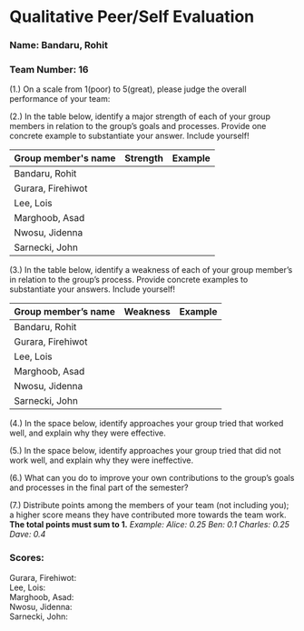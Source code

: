 # Qualitative Peer/Self Evaluation

### Name: Bandaru, Rohit
### Team Number: 16

(1.) On a scale from 1(poor) to 5(great), please judge the overall performance of your team:

(2.) In the table below, identify a major strength of each of your group members in relation to the group’s goals and processes. Provide one concrete example to substantiate your answer. Include yourself!

| Group member's name | Strength | Example |
| ------------------- | -------- | ------- |
|Bandaru, Rohit|||
|Gurara, Firehiwot|||
|Lee, Lois|||
|Marghoob, Asad|||
|Nwosu, Jidenna|||
|Sarnecki, John|||

(3.) In the table below, identify a weakness of each of your group member’s in relation to the group’s process. Provide concrete examples to substantiate your answers. Include yourself!

| Group member’s name | Weakness | Example |
| ------------------- | -------- | ------- |
|Bandaru, Rohit|||
|Gurara, Firehiwot|||
|Lee, Lois|||
|Marghoob, Asad|||
|Nwosu, Jidenna|||
|Sarnecki, John|||

(4.) In the space below, identify approaches your group tried that worked well, and explain why they were effective.

(5.) In the space below, identify approaches your group tried that did not work well, and explain why they were ineffective.

(6.) What can you do to improve your own contributions to the group’s goals and processes in the final part of the semester?

(7.) Distribute points among the members of your team (not including you); a higher score means they have contributed more towards the team work. **The total points must sum to 1.**
*Example:
Alice: 0.25
Ben: 0.1
Charles: 0.25
Dave: 0.4*

### Scores:
Gurara, Firehiwot:  
Lee, Lois:  
Marghoob, Asad:  
Nwosu, Jidenna:  
Sarnecki, John:  

